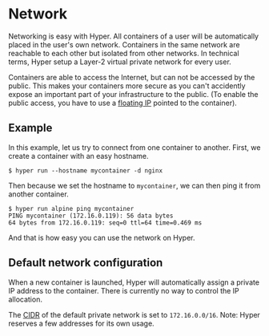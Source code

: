 # Network

Networking is easy with Hyper. All containers of a user will be automatically placed in the user's own network. Containers in the same network are reachable to each other but isolated from other networks. In technical terms, Hyper setup a Layer-2 virtual private network for every user.

Containers are able to access the Internet, but can not be accessed by the public. This makes your containers more secure as you can't accidently expose an important part of your infrastructure to the public. (To enable the public access, you have to use a [floating IP](./fip.md) pointed to the container).

## Example

In this example, let us try to connect from one container to another. First, we create a container with an easy hostname.

```
$ hyper run --hostname mycontainer -d nginx
```

Then because we set the hostname to `mycontainer`, we can then ping it from another container.

```
$ hyper run alpine ping mycontainer
PING mycontainer (172.16.0.119): 56 data bytes
64 bytes from 172.16.0.119: seq=0 ttl=64 time=0.469 ms
```

And that is how easy you can use the network on Hyper.

## Default network configuration

When a new container is launched, Hyper will automatically assign a private IP address to the container. There is currently no way to control the IP allocation.

The [CIDR](https://en.wikipedia.org/wiki/Classless_Inter-Domain_Routing) of the default private network is set to `172.16.0.0/16`. Note: Hyper reserves a few addresses for its own usage.
